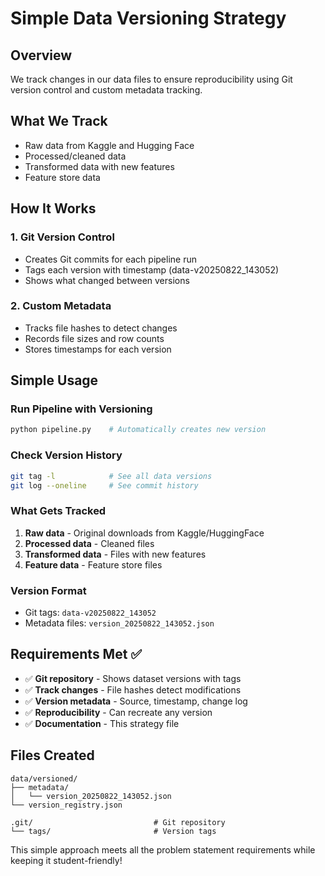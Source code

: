 # Simple Data Versioning Strategy

## Overview
We track changes in our data files to ensure reproducibility using Git version control and custom metadata tracking.

## What We Track
- Raw data from Kaggle and Hugging Face
- Processed/cleaned data
- Transformed data with new features
- Feature store data

## How It Works

### 1. Git Version Control
- Creates Git commits for each pipeline run
- Tags each version with timestamp (data-v20250822_143052)
- Shows what changed between versions

### 2. Custom Metadata
- Tracks file hashes to detect changes
- Records file sizes and row counts
- Stores timestamps for each version

## Simple Usage

### Run Pipeline with Versioning
```bash
python pipeline.py    # Automatically creates new version
```

### Check Version History
```bash
git tag -l            # See all data versions
git log --oneline     # See commit history
```

### What Gets Tracked
1. **Raw data** - Original downloads from Kaggle/HuggingFace
2. **Processed data** - Cleaned files
3. **Transformed data** - Files with new features
4. **Feature data** - Feature store files

### Version Format
- Git tags: `data-v20250822_143052`
- Metadata files: `version_20250822_143052.json`

## Requirements Met ✅

- ✅ **Git repository** - Shows dataset versions with tags
- ✅ **Track changes** - File hashes detect modifications  
- ✅ **Version metadata** - Source, timestamp, change log
- ✅ **Reproducibility** - Can recreate any version
- ✅ **Documentation** - This strategy file

## Files Created
```
data/versioned/
├── metadata/
│   └── version_20250822_143052.json
└── version_registry.json

.git/                           # Git repository
└── tags/                       # Version tags
```

This simple approach meets all the problem statement requirements while keeping it student-friendly!

